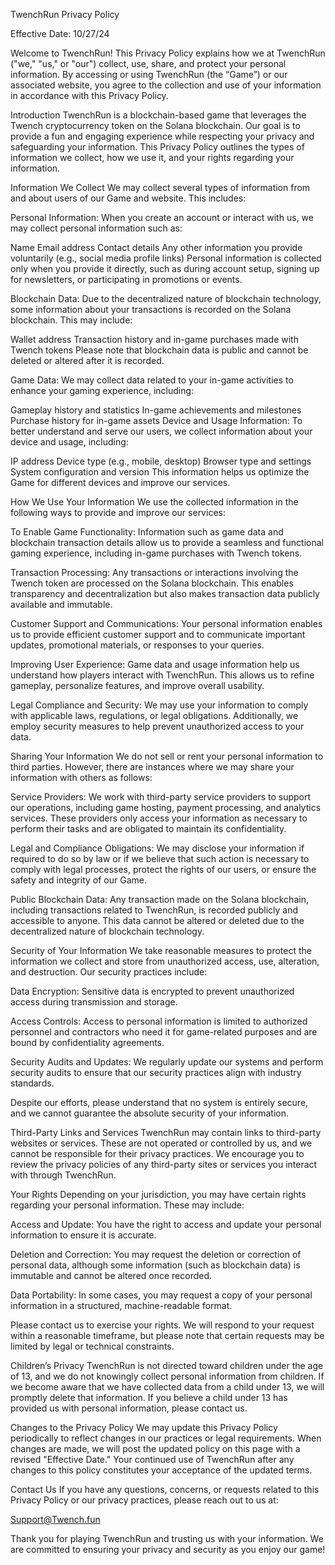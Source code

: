 TwenchRun Privacy Policy

Effective Date: 10/27/24

Welcome to TwenchRun! This Privacy Policy explains how we at TwenchRun ("we," "us," or "our") collect, use, share, and protect your personal information. By accessing or using TwenchRun (the “Game”) or our associated website, you agree to the collection and use of your information in accordance with this Privacy Policy.

Introduction
TwenchRun is a blockchain-based game that leverages the Twench cryptocurrency token on the Solana blockchain. Our goal is to provide a fun and engaging experience while respecting your privacy and safeguarding your information. This Privacy Policy outlines the types of information we collect, how we use it, and your rights regarding your information.

Information We Collect
We may collect several types of information from and about users of our Game and website. This includes:

Personal Information: When you create an account or interact with us, we may collect personal information such as:

Name
Email address
Contact details
Any other information you provide voluntarily (e.g., social media profile links)
Personal information is collected only when you provide it directly, such as during account setup, signing up for newsletters, or participating in promotions or events.

Blockchain Data: Due to the decentralized nature of blockchain technology, some information about your transactions is recorded on the Solana blockchain. This may include:

Wallet address
Transaction history and in-game purchases made with Twench tokens
Please note that blockchain data is public and cannot be deleted or altered after it is recorded.

Game Data: We may collect data related to your in-game activities to enhance your gaming experience, including:

Gameplay history and statistics
In-game achievements and milestones
Purchase history for in-game assets
Device and Usage Information: To better understand and serve our users, we collect information about your device and usage, including:

IP address
Device type (e.g., mobile, desktop)
Browser type and settings
System configuration and version
This information helps us optimize the Game for different devices and improve our services.

How We Use Your Information
We use the collected information in the following ways to provide and improve our services:

To Enable Game Functionality: Information such as game data and blockchain transaction details allow us to provide a seamless and functional gaming experience, including in-game purchases with Twench tokens.

Transaction Processing: Any transactions or interactions involving the Twench token are processed on the Solana blockchain. This enables transparency and decentralization but also makes transaction data publicly available and immutable.

Customer Support and Communications: Your personal information enables us to provide efficient customer support and to communicate important updates, promotional materials, or responses to your queries.

Improving User Experience: Game data and usage information help us understand how players interact with TwenchRun. This allows us to refine gameplay, personalize features, and improve overall usability.

Legal Compliance and Security: We may use your information to comply with applicable laws, regulations, or legal obligations. Additionally, we employ security measures to help prevent unauthorized access to your data.

Sharing Your Information
We do not sell or rent your personal information to third parties. However, there are instances where we may share your information with others as follows:

Service Providers: We work with third-party service providers to support our operations, including game hosting, payment processing, and analytics services. These providers only access your information as necessary to perform their tasks and are obligated to maintain its confidentiality.

Legal and Compliance Obligations: We may disclose your information if required to do so by law or if we believe that such action is necessary to comply with legal processes, protect the rights of our users, or ensure the safety and integrity of our Game.

Public Blockchain Data: Any transaction made on the Solana blockchain, including transactions related to TwenchRun, is recorded publicly and accessible to anyone. This data cannot be altered or deleted due to the decentralized nature of blockchain technology.

Security of Your Information
We take reasonable measures to protect the information we collect and store from unauthorized access, use, alteration, and destruction. Our security practices include:

Data Encryption: Sensitive data is encrypted to prevent unauthorized access during transmission and storage.

Access Controls: Access to personal information is limited to authorized personnel and contractors who need it for game-related purposes and are bound by confidentiality agreements.

Security Audits and Updates: We regularly update our systems and perform security audits to ensure that our security practices align with industry standards.

Despite our efforts, please understand that no system is entirely secure, and we cannot guarantee the absolute security of your information.

Third-Party Links and Services
TwenchRun may contain links to third-party websites or services. These are not operated or controlled by us, and we cannot be responsible for their privacy practices. We encourage you to review the privacy policies of any third-party sites or services you interact with through TwenchRun.

Your Rights
Depending on your jurisdiction, you may have certain rights regarding your personal information. These may include:

Access and Update: You have the right to access and update your personal information to ensure it is accurate.

Deletion and Correction: You may request the deletion or correction of personal data, although some information (such as blockchain data) is immutable and cannot be altered once recorded.

Data Portability: In some cases, you may request a copy of your personal information in a structured, machine-readable format.

Please contact us to exercise your rights. We will respond to your request within a reasonable timeframe, but please note that certain requests may be limited by legal or technical constraints.

Children’s Privacy
TwenchRun is not directed toward children under the age of 13, and we do not knowingly collect personal information from children. If we become aware that we have collected data from a child under 13, we will promptly delete that information. If you believe a child under 13 has provided us with personal information, please contact us.

Changes to the Privacy Policy
We may update this Privacy Policy periodically to reflect changes in our practices or legal requirements. When changes are made, we will post the updated policy on this page with a revised "Effective Date." Your continued use of TwenchRun after any changes to this policy constitutes your acceptance of the updated terms.

Contact Us
If you have any questions, concerns, or requests related to this Privacy Policy or our privacy practices, please reach out to us at:

Support@Twench.fun

Thank you for playing TwenchRun and trusting us with your information. We are committed to ensuring your privacy and security as you enjoy our game!
